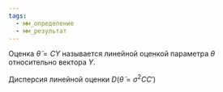 ```yaml
---
tags:
  - мм_определение
  - мм_результат
---
```

Оценка $\tilde{\theta} = CY$ называется линейной оценкой параметра $\theta$ относительно вектора $Y$.

Дисперсия линейной оценки $D(\tilde{\theta} = \sigma^2 C C')$